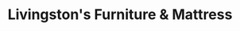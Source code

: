 ---
title: "Livingston's Furniture & Mattress"
url: /queensbury/livingstons-furniture-und-mattress/
shop: Möbel
---